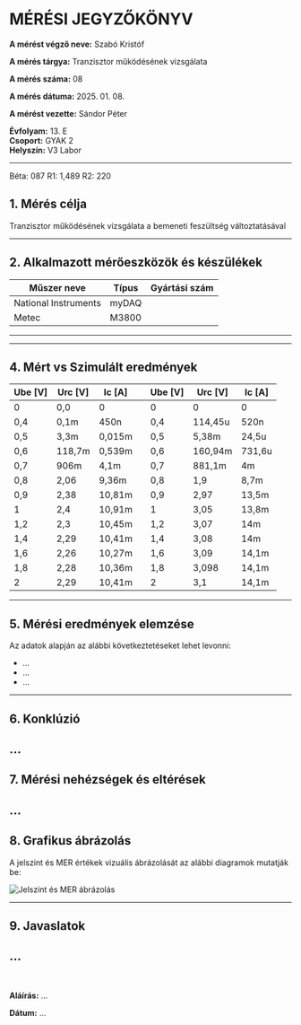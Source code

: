 
# MÉRÉSI JEGYZŐKÖNYV

**A mérést végző neve:** Szabó Kristóf

**A mérés tárgya:** Tranzisztor működésének vizsgálata

**A mérés száma:** 08

**A mérés dátuma:** 2025. 01. 08.

**A mérést vezette:** Sándor Péter  

**Évfolyam:** 13. E  
**Csoport:** GYAK 2  
**Helyszín:** V3 Labor 

---

Béta: 087
R1: 1,489
R2: 220

## 1. Mérés célja

Tranzisztor működésének vizsgálata a bemeneti feszültség változtatásával

---

## 2. Alkalmazott mérőeszközök és készülékek

| Műszer neve          | Típus | Gyártási szám |
| ---------------------| ------| ------------- |
| National Instruments | myDAQ |  |
| Metec                | M3800 |  |

---

---

## 4. Mért vs Szimulált eredmények

| Ube [V] | Urc [V] | Ic [A]  | | Ube [V] | Urc [V]| Ic [A]|
| ------- | ------- | ------- |-| ------- | ------ | ------ |
|    0    |   0,0   |    0    | |    0    |   0    |   0    |
|   0,4   |   0,1m  |   450n  | |   0,4   | 114,45u|  520n  |
|   0,5   |   3,3m  |  0,015m | |   0,5   |  5,38m |  24,5u |
|   0,6   |  118,7m |  0,539m | |   0,6   | 160,94m| 731,6u |
|   0,7   |   906m  |   4,1m  | |   0,7   | 881,1m |   4m   |
|   0,8   |   2,06  |   9,36m | |   0,8   |  1,9   |  8,7m  |
|   0,9   |   2,38  |  10,81m | |   0,9   |  2,97  |  13,5m |
|    1    |   2,4   |  10,91m | |    1    |  3,05  |  13,8m |
|   1,2   |   2,3   |  10,45m | |   1,2   |  3,07  |   14m  |
|   1,4   |   2,29  |  10,41m | |   1,4   |  3,08  |   14m  |
|   1,6   |   2,26  |  10,27m | |   1,6   |  3,09  |  14,1m |
|   1,8   |   2,28  |  10,36m | |   1,8   |  3,098 |  14,1m |
|    2    |   2,29  |  10,41m | |    2    |   3,1  |  14,1m |


---

## 5. Mérési eredmények elemzése
Az adatok alapján az alábbi következtetéseket lehet levonni:

- ...
- ...
- ...
---

## 6. Konklúzió
...
---

## 7. Mérési nehézségek és eltérések
...
---

## 8. Grafikus ábrázolás
A jelszint és MER értékek vizuális ábrázolását az alábbi diagramok mutatják be:

![Jelszint és MER ábrázolás](...) 

---

## 9. Javaslatok
...
---



</details>


<br>

**Aláírás:** ...

**Dátum:** ...
